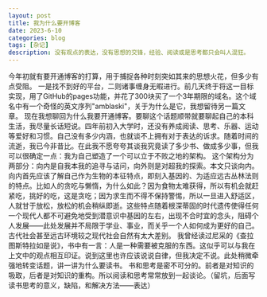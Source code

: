 ```yaml
---
layout: post
title: 我为什么要开博客
date: 2023-6-10
categories: blog
tags: [杂记]
description: 没有观点的表达，没有思想的交锋，经验、阅读或是思考都只会叫人混狂。
---
```


今年初就有要开通博客的打算，用于捕捉各种时刻突如其来的思想火花，但多少有点受阻。
一是找不到好的平台，二则诸事缠身无暇进行。前几天终于将这一目标实现，用了GitHub的pages功能，并花了300块买了一个3年期限的域名。这个域名中有一个奇怪的英文序列"amblaski"，关于为什么是它，我想留待另一篇文章。
现在我想聊回为什么我要开通博客。要聊这个话题顺带就要聊起自己的本科生活，我尽量长话短说。四年前初入大学时，还没有养成阅读、思考、乐器、运动等爱好和习惯。自己没有多少内涵，也就谈不上拥有对于表达的诉求。随着时间的流逝，我已今非昔比。在此我不愿夸夸其谈我究竟读了多少书、做成多少事，但我可以很确定一点：我为自己塑造了一个可以立于不败之地的架构。
这个架构分为两部分：向内是自我本我的追寻与诘问，向外则是对超我的探索。本文只谈向内。向内首先应该了解自己作为生物的本征特点，即刻入基因的、为适应远古丛林法则的特点。比如人的贪吃与懒惰，为什么如此？因为食物太难获得，所以有机会就赶紧吃，挑好的吃，这是贪吃；因为求生而不得不保持警惕，所以一旦进入舒适区，人就甘于放松，放松的机会稍纵即逝。这些特点随着根深蒂固的时代遗传使得任何一个现代人都不可避免地受到潜意识中基因的左右，出现不合时宜的念头，阻碍个人发展——此处发展并不局限于学业、事业，而关乎一个人如何成为更好的自己。古代社会甚至远古环境较之现代社会自然有太大差别。
我曾经读过尼采的《查拉图斯特拉如是说》，书中有一言：人是一种需要被克服的东西。这似乎可以与我在上文中的观点相互印证。说到这里也许应该说说自律，但我决定不说。此处稍微牵强地转变话题，讲一讲为什么要读书。
书和思考是密不可分的。前者是对知识的吸取，后者是对知识的重构。所以阅读和思考常常放到一起谈论。（留坑，后面写读书思考的意义，缺陷，和解决方法——表达）












